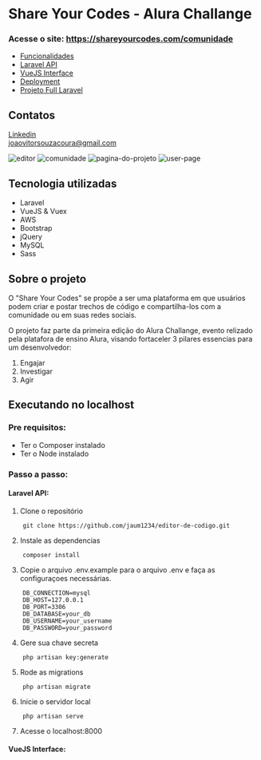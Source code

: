 # Share Your Codes - Alura Challange

<h3>Acesse o site: <a href="https://shareyourcodes.com/comunidade" target="_blank">https://shareyourcodes.com/comunidade</a></h3>

<ul>
    <li>
        <a href="funcionalidades.md" target="_blank">Funcionalidades</a>
    </li>
    <li>
        <a href="https://github.com/jaum1234/editor-de-codigo" target="_blank">Laravel API</a>
    </li>
    <li>
        <a href="https://github.com/jaum1234/share-your-codes-vuejs" target="_blank">VueJS Interface</a>
    </li>
    <li>
        <a href="deployment.md" target="_blank">Deployment</a>
    </li>
    <li>
        <a href="#" target="_blank">Projeto Full Laravel</a>
    </li>
</ul>

## Contatos

<a href="https://www.linkedin.com/in/joao-v%C3%ADtor-de-souza-coura-b435381a9/" target="_blank">Linkedin</a>
<br>
<a href="mailto:joaovitorsouzacoura@gmail.com" target="_blank">joaovitorsouzacoura@gmail.com</a>

![editor](https://i.gyazo.com/19129d091c33d922fe89aee361c1623a.png)
![comunidade](https://i.gyazo.com/7696ca0a0676521fc1448d64138c7ff2.png)
![pagina-do-projeto](https://i.gyazo.com/8abe9d44a1b1c4a01fc6df83a5b65e37.png)
![user-page](https://i.gyazo.com/fa3946706f5b13f49778fa9518b98433.png)

## Tecnologia utilizadas

- Laravel
- VueJS & Vuex
- AWS
- Bootstrap
- jQuery
- MySQL
- Sass

## Sobre o projeto

O "Share Your Codes" se propõe a ser uma plataforma em que usuários podem criar e postar trechos de código e compartilha-los com a comunidade ou em suas redes sociais.

O projeto faz parte da primeira edição do Alura Challange, evento relizado pela platafora de ensino Alura, visando fortaceler 3 pilares essencias para um desenvolvedor:

1. Engajar
2. Investigar
3. Agir

## Executando no localhost

### Pre requisitos:

- Ter o Composer instalado
- Ter o Node instalado

### Passo a passo:

#### Laravel API: 

1. Clone o repositório 
``` 
    git clone https://github.com/jaum1234/editor-de-codigo.git 
```

2. Instale as dependencias
``` 
    composer install 
```

3. Copie o arquivo .env.example para o arquivo .env e faça as configuraçoes necessárias.
``` 
    DB_CONNECTION=mysql
    DB_HOST=127.0.0.1
    DB_PORT=3306
    DB_DATABASE=your_db
    DB_USERNAME=your_username
    DB_PASSWORD=your_password
```
4. Gere sua chave secreta
``` 
    php artisan key:generate 
```

5. Rode as migrations
```
    php artisan migrate
```


6. Inicie o servidor local
```
    php artisan serve
```

7. Acesse o localhost:8000

#### VueJS Interface: 






